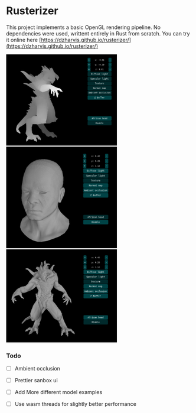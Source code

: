 # Rusterizer
This project implements a basic OpenGL rendering pipeline. 
No dependencies were used, writtent entirely in Rust from scratch.
You can try it online here [https://dzharvis.github.io/rusterizer/](https://dzharvis.github.io/rusterizer/)

<img src="img/3.png" width="300"/>
<img src="img/2.png" width="300"/>
<img src="img/1.png" width="300"/>

### Todo
 - [ ] Ambient occlusion
 - [ ] Prettier sanbox ui
 - [ ] Add More different model examples
 - [ ] Use wasm threads for slightly better performance
 